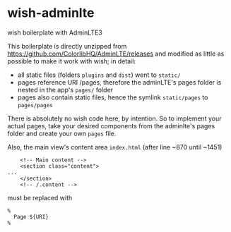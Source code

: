 # wish-adminlte
wish boilerplate with AdminLTE3

This boilerplate is directly unzipped from https://github.com/ColorlibHQ/AdminLTE/releases
and modified as little as possible to make it work with wish; in detail:

- all static files (folders `plugins` and `dist`) went to `static/`
- pages reference URI /pages, therefore the adminLTE's pages folder is nested in the app's `pages/` folder
- pages also contain static files, hence the symlink `static/pages` to `pages/pages`

There is absolutely no wish code here, by intention. So to implement your actual pages, take your desired components from the adminlte's pages folder and create your own `pages` file.

Also, the main view's content area  `index.html`  (after line ~870 until ~1451)
```
    <!-- Main content -->
    <section class="content">
...
    </section>
    <!-- /.content -->
```

must be replaced with
```
%
  Page ${URI}
%
```
